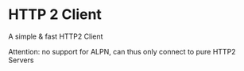 # HTTP 2 Client

A simple & fast HTTP2 Client

Attention: no support for ALPN, can thus only connect to pure HTTP2 Servers
